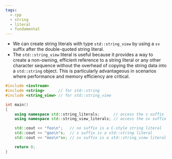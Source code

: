 ```yaml
---
tags:
  - cpp
  - string
  - literal
  - fundamental
---
```


- We can create string literals with type `std::string_view` by using a `sv` suffix after the double-quoted string literal.
- The `std::string_view` literal is useful because it provides a way to create a non-owning, efficient reference to a string literal or any other character sequence without the overhead of copying the string data into a `std::string` object. This is particularly advantageous in scenarios where performance and memory efficiency are critical.

```cpp
#include <iostream>
#include <string>      // for std::string
#include <string_view> // for std::string_view

int main()
{
    using namespace std::string_literals;      // access the s suffix
    using namespace std::string_view_literals; // access the sv suffix

    std::cout << "foo\n";   // no suffix is a C-style string literal
    std::cout << "goo\n"s;  // s suffix is a std::string literal
    std::cout << "moo\n"sv; // sv suffix is a std::string_view literal

    return 0;
}
```